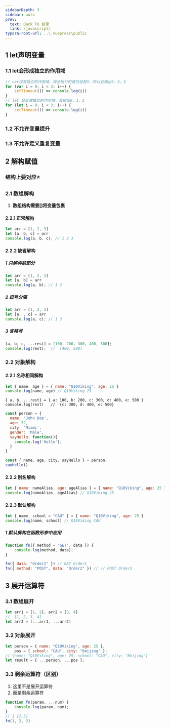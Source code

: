 ```yaml
---
sidebarDepth: 3
sidebar: auto
prev:
  text: Back To 目录
  link: /javascript/
typora-root-url: ..\.vuepress\public
---
```


##  1 let声明变量

### 1.1 let会形成独立的作用域

```js
// var没有独立的作用域，异步执行时值已经是3，所以会输出3，3，3
for (var i = 0; i < 3; i++) {
    setTimeout(() => console.log(i))
}
// let 会形成独立的作用域，会输出0，1，2
for (let i = 0; i < 3; i++) {
    setTimeout(() => console.log(i))
}
```

### 1.2  不允许变量提升

### 1.3 不允许定义重复变量





##  2 解构赋值

### **结构上要对应**⭐

### 2.1 数组解构

1. **数组结构需要[]将变量包裹**

#### 2.2.1 正常解构

```js
let arr = [1, 2, 3]
let [a, b, c] = arr
console.log(a, b, c); // 1 2 3
```

#### 2.2.2 缺省解构

##### 1 只解构前部分

```javascript
let arr = [1, 2, 3]
let [a, b] = arr
console.log(a, b); // 1 2
```



##### 2 逗号分隔

```javascript
let arr = [1, 2, 3]
let [a, , c] = arr
console.log(a, c); // 1 3
```



##### 3 省略号

```js
[a, b, c, ...rest] = [100, 200, 300, 400, 500];
console.log(rest);	//	[400, 500]
```



### 2.2 对象解构



#### 2.2.1 名称相同解构

```javascript
let { name, age } = { name: "Q10Viking", age: 25 }
console.log(name, age) // Q10Viking 25
```



```
{ a, b, ...rest} = { a: 100, b: 200, c: 300, d: 400, e: 500 }
console.log(rest)	//	{c: 300, d: 400, e: 500}
```



```js
const person = {
  name: 'John Doe',
  age: 32,
  city: 'Miami',
  gender: 'Male',
  sayHello: function(){
    console.log('Hello');
  }
}

const { name, age, city, sayHello } = person;
sayHello()
```



#### 2.2.2 别名解构

```javascript
let { name: nameAlias, age: ageAlias } = { name: "Q10Viking", age: 25 }
console.log(nameAlias, ageAlias) // Q10Viking 25
```

#### 2.2.3 默认解构

```javascript
let { name, school = "CAU" } = { name: "Q10Viking", age: 25 }
console.log(name, school) // Q10Viking CAU
```

##### 1 默认解构在函数形参中应用

```js
function fn({ method = "GET", data }) {
    console.log(method, data);
}

fn({ data: "Order1" }) // GET Order1
fn({ method: "POST", data: "Order2" }) // // POST Order2
```





## 3 展开运算符

### 3.1 数组展开

```javascript
let arr1 = [1, 2], arr2 = [3, 4]
//  [1, 2, 3, 4]
let arr3 = [...arr1, ...arr2]
```

### 3.2 对象展开

```javascript
let person = { name: "Q10Viking", age: 25 },
    pos = { school: "CAU", city: "Beijing" };
// {name: "Q10Viking", age: 25, school: "CAU", city: "Beijing"}
let result = { ...person, ...pos };
```

### 3.3  剩余运算符（区别）

1. 这里不是展开运算符
2. 而是剩余运算符

```javascript
function fn(param, ...num) {
    console.log(param, num);
}
// 1 [2,3]
fn(1, 2, 3)
```

